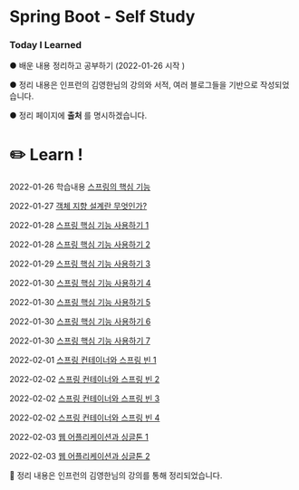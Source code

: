 <h1> Spring Boot - Self Study </h1> 
  <h3>Today I Learned </h3>

● 배운 내용 정리하고 공부하기 (2022-01-26 시작 )

● 정리 내용은 인프런의 김영한님의 강의와 서적, 여러 블로그들을 기반으로 작성되었습니다.

● 정리 페이지에 __출처__ 를 명시하겠습니다.

# ✏️ Learn ! 

2022-01-26 학습내용 [스프링의 핵심 기능](https://github.com/JustDoJeon/Spring-Core-Study/blob/master/TIL/Spring00.md)

2022-01-27 [객체 지향 설계란 무엇인가?](https://github.com/JustDoJeon/Spring-Core-Study/blob/master/TIL/Spring01.md)

2022-01-28 [스프링 핵심 기능 사용하기 1](https://github.com/JustDoJeon/Spring-Core-Study/blob/master/TIL/Spring02.md)

2022-01-28 [스프링 핵심 기능 사용하기 2](https://github.com/JustDoJeon/Spring-Core-Study/blob/master/TIL/Spring03.md)

2022-01-29 [스프링 핵심 기능 사용하기 3](https://github.com/JustDoJeon/Spring-Core-Study/blob/master/TIL/Spring04.md)

2022-01-30 [스프링 핵심 기능 사용하기 4](https://github.com/JustDoJeon/Spring-Core-Study/blob/master/TIL/Spring05.md)

2022-01-30 [스프링 핵심 기능 사용하기 5](https://github.com/JustDoJeon/Spring-Core-Study/blob/master/TIL/Spring06.md)

2022-01-30 [스프링 핵심 기능 사용하기 6](https://github.com/JustDoJeon/Spring-Core-Study/blob/master/TIL/Spring07.md)

2022-01-30 [스프링 핵심 기능 사용하기 7](https://github.com/JustDoJeon/Spring-Core-Study/blob/master/TIL/Spring08.md)

2022-02-01 [스프링 컨테이너와 스프링 빈 1](https://github.com/JustDoJeon/Spring-Core-Study/blob/master/TIL/Spring09.md)

2022-02-02 [스프링 컨테이너와 스프링 빈 2](https://github.com/JustDoJeon/Spring-Core-Study/blob/master/TIL/Spring10.md)

2022-02-02 [스프링 컨테이너와 스프링 빈 3](https://github.com/JustDoJeon/Spring-Core-Study/blob/master/TIL/Spring11.md)

2022-02-02 [스프링 컨테이너와 스프링 빈 4](https://github.com/JustDoJeon/Spring-Core-Study/blob/master/TIL/Spring12.md)

2022-02-03 [웹 어플리케이션과 싱글톤 1](https://github.com/JustDoJeon/Spring-Core-Study/blob/master/TIL/Spring13.md)

2022-02-03 [웹 어플리케이션과 싱글톤 2](https://github.com/JustDoJeon/Spring-Core-Study/blob/master/TIL/Spring14.md)


📕 정리 내용은 인프런의 김영한님의 강의를 통해 정리되었습니다.


